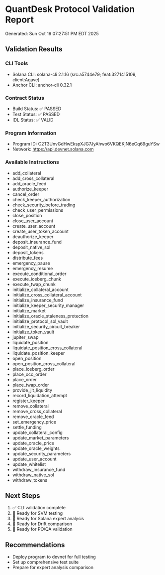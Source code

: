 # QuantDesk Protocol Validation Report

Generated: Sun Oct 19 07:27:51 PM EDT 2025

## Validation Results

### CLI Tools
- Solana CLI: solana-cli 2.1.16 (src:a5744e79; feat:3271415109, client:Agave)
- Anchor CLI: anchor-cli 0.32.1

### Contract Status
- Build Status: ✅ PASSED
- Test Status: ✅ PASSED
- IDL Status: ✅ VALID

### Program Information
- Program ID: C2T3UnvGdHwEkspXJG7JyAhwo6VKQEKjN6eCq69guYSw
- Network: https://api.devnet.solana.com

### Available Instructions
- add_collateral
- add_cross_collateral
- add_oracle_feed
- authorize_keeper
- cancel_order
- check_keeper_authorization
- check_security_before_trading
- check_user_permissions
- close_position
- close_user_account
- create_user_account
- create_user_token_account
- deauthorize_keeper
- deposit_insurance_fund
- deposit_native_sol
- deposit_tokens
- distribute_fees
- emergency_pause
- emergency_resume
- execute_conditional_order
- execute_iceberg_chunk
- execute_twap_chunk
- initialize_collateral_account
- initialize_cross_collateral_account
- initialize_insurance_fund
- initialize_keeper_security_manager
- initialize_market
- initialize_oracle_staleness_protection
- initialize_protocol_sol_vault
- initialize_security_circuit_breaker
- initialize_token_vault
- jupiter_swap
- liquidate_position
- liquidate_position_cross_collateral
- liquidate_position_keeper
- open_position
- open_position_cross_collateral
- place_iceberg_order
- place_oco_order
- place_order
- place_twap_order
- provide_jit_liquidity
- record_liquidation_attempt
- register_keeper
- remove_collateral
- remove_cross_collateral
- remove_oracle_feed
- set_emergency_price
- settle_funding
- update_collateral_config
- update_market_parameters
- update_oracle_price
- update_oracle_weights
- update_security_parameters
- update_user_account
- update_whitelist
- withdraw_insurance_fund
- withdraw_native_sol
- withdraw_tokens

## Next Steps

1. ✅ CLI validation complete
2. 🔄 Ready for SVM testing
3. 🔄 Ready for Solana expert analysis
4. 🔄 Ready for Drift comparison
5. 🔄 Ready for PO/QA validation

## Recommendations

- Deploy program to devnet for full testing
- Set up comprehensive test suite
- Prepare for expert analysis comparison

